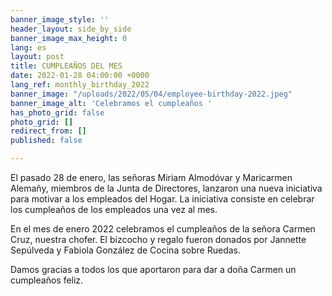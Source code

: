 ```yaml
---
banner_image_style: ''
header_layout: side_by_side
banner_image_max_height: 0
lang: es
layout: post
title: CUMPLEAÑOS DEL MES
date: 2022-01-28 04:00:00 +0000
lang_ref: monthly_birthday_2022
banner_image: "/uploads/2022/05/04/employee-birthday-2022.jpeg"
banner_image_alt: 'Celebramos el cumpleaños '
has_photo_grid: false
photo_grid: []
redirect_from: []
published: false

---
```

El pasado 28 de enero, las señoras Miriam Almodóvar y Maricarmen Alemañy, miembros de la Junta de Directores, lanzaron una nueva iniciativa para motivar a los empleados del Hogar. La iniciativa consiste en celebrar los cumpleaños de los empleados una vez al mes.

En el mes de enero 2022 celebramos el cumpleaños de la señora Carmen Cruz, nuestra chofer. El bizcocho y regalo fueron donados por Jannette Sepúlveda y Fabiola González de Cocina sobre Ruedas.

Damos gracias a todos los que aportaron para dar a doña Carmen un cumpleaños feliz.